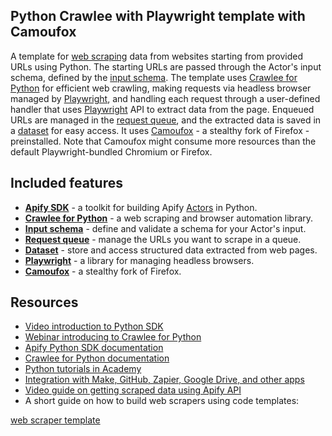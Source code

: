 ## Python Crawlee with Playwright template with Camoufox

A template for [web scraping](https://apify.com/web-scraping) data from websites starting from provided URLs using Python. The starting URLs are passed through the Actor's input schema, defined by the [input schema](https://docs.apify.com/platform/actors/development/input-schema). The template uses [Crawlee for Python](https://crawlee.dev/python) for efficient web crawling, making requests via headless browser managed by [Playwright](https://playwright.dev/python/), and handling each request through a user-defined handler that uses [Playwright](https://playwright.dev/python/) API to extract data from the page. Enqueued URLs are managed in the [request queue](https://crawlee.dev/python/api/class/RequestQueue), and the extracted data is saved in a [dataset](https://crawlee.dev/python/api/class/Dataset) for easy access. It uses [Camoufox](https://github.com/daijro/camoufox) - a stealthy fork of Firefox - preinstalled. Note that Camoufox might consume more resources than the default Playwright-bundled Chromium or Firefox.

## Included features

- **[Apify SDK](https://docs.apify.com/sdk/python/)** - a toolkit for building Apify [Actors](https://apify.com/actors) in Python.
- **[Crawlee for Python](https://crawlee.dev/python/)** - a web scraping and browser automation library.
- **[Input schema](https://docs.apify.com/platform/actors/development/input-schema)** - define and validate a schema for your Actor's input.
- **[Request queue](https://crawlee.dev/python/api/class/RequestQueue)** - manage the URLs you want to scrape in a queue.
- **[Dataset](https://crawlee.dev/python/api/class/Dataset)** - store and access structured data extracted from web pages.
- **[Playwright](https://playwright.dev/python/)** - a library for managing headless browsers.
- **[Camoufox](https://camoufox.com/)** - a stealthy fork of Firefox.


## Resources

- [Video introduction to Python SDK](https://www.youtube.com/watch?v=C8DmvJQS3jk)
- [Webinar introducing to Crawlee for Python](https://www.youtube.com/live/ip8Ii0eLfRY)
- [Apify Python SDK documentation](https://docs.apify.com/sdk/python/)
- [Crawlee for Python documentation](https://crawlee.dev/python/docs/quick-start)
- [Python tutorials in Academy](https://docs.apify.com/academy/python)
- [Integration with Make, GitHub, Zapier, Google Drive, and other apps](https://apify.com/integrations)
- [Video guide on getting scraped data using Apify API](https://www.youtube.com/watch?v=ViYYDHSBAKM)
- A short guide on how to build web scrapers using code templates:

[web scraper template](https://www.youtube.com/watch?v=u-i-Korzf8w)
